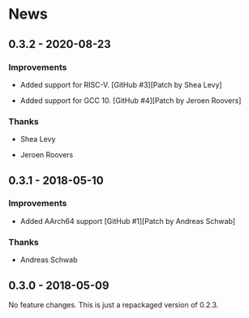 # News

## 0.3.2 - 2020-08-23

### Improvements

  * Added support for RISC-V.
    [GitHub #3][Patch by Shea Levy]

  * Added support for GCC 10.
    [GitHub #4][Patch by Jeroen Roovers]

### Thanks

  * Shea Levy

  * Jeroen Roovers

## 0.3.1 - 2018-05-10

### Improvements

  * Added AArch64 support
    [GitHub #1][Patch by Andreas Schwab]

### Thanks

  * Andreas Schwab

## 0.3.0 - 2018-05-09

No feature changes. This is just a repackaged version of 0.2.3.

